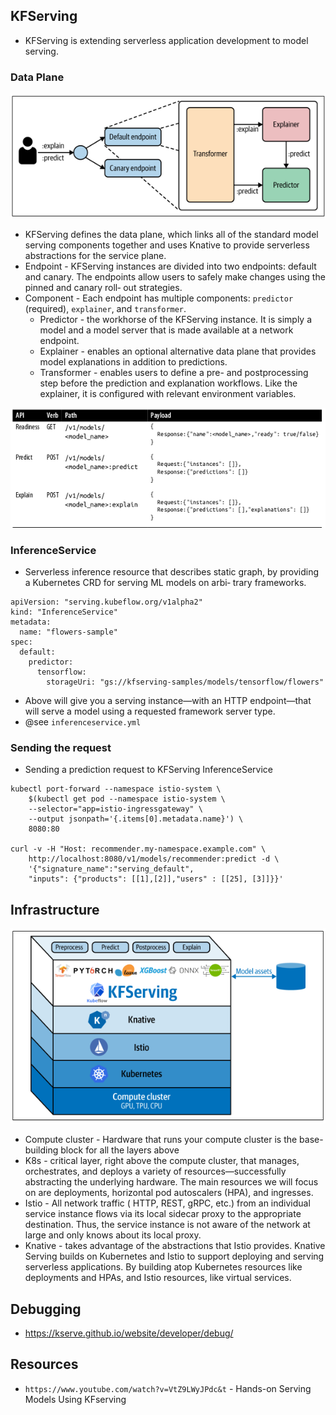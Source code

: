 ## KFServing

* KFServing is extending serverless application development to model serving.

### Data Plane

![img.png](../img/img18.png)

* KFServing defines the data plane, which links all of the standard model serving components together and uses Knative 
  to provide serverless abstractions for the service plane.
* Endpoint - KFServing instances are divided into two endpoints: default and canary. The
  endpoints allow users to safely make changes using the pinned and canary roll‐
  out strategies.
* Component - Each endpoint has multiple components: `predictor` (required), `explainer`, and `transformer`.
  * Predictor - the workhorse of the KFServing instance. It is simply a model and a 
    model server that is made available at a network endpoint.
  * Explainer - enables an optional alternative data plane that provides model
    explanations in addition to predictions.
  * Transformer - enables users to define a pre- and postprocessing step before the
    prediction and explanation workflows. Like the explainer, it is configured with
    relevant environment variables.

![img.png](../img/img19.png)

### InferenceService

* Serverless inference resource that describes static graph, by providing a Kubernetes CRD for serving ML models on arbi‐
  trary frameworks.

```
apiVersion: "serving.kubeflow.org/v1alpha2"
kind: "InferenceService"
metadata:
  name: "flowers-sample"
spec:
  default:
    predictor:
      tensorflow:
        storageUri: "gs://kfserving-samples/models/tensorflow/flowers"
```

* Above will give you a serving instance—with an HTTP endpoint—that will serve a model using a requested framework server type.
* @see `inferenceservice.yml`

### Sending the request

* Sending a prediction request to KFServing InferenceService
```
kubectl port-forward --namespace istio-system \
    $(kubectl get pod --namespace istio-system \
    --selector="app=istio-ingressgateway" \
    --output jsonpath='{.items[0].metadata.name}') \
    8080:80
    
curl -v -H "Host: recommender.my-namespace.example.com" \
    http://localhost:8080/v1/models/recommender:predict -d \
    '{"signature_name":"serving_default",
    "inputs": {"products": [[1],[2]],"users" : [[25], [3]]}}'
```

## Infrastructure

![img.png](../img/img20.png)

* Compute cluster - Hardware that runs your compute cluster is the base-building block for all the layers above
* K8s - critical layer, right above the compute cluster, that manages, orchestrates, and deploys a variety of resources—successfully abstracting the underlying
  hardware. The main resources we will focus on are deployments, horizontal pod autoscalers (HPA), and ingresses.
* Istio - All network traffic ( HTTP, REST, gRPC, etc.) from an individual service instance flows via its local sidecar proxy
  to the appropriate destination. Thus, the service instance is not aware of the network
  at large and only knows about its local proxy.
* Knative - takes advantage of the abstractions that Istio provides. Knative Serving builds on Kubernetes and Istio 
  to support deploying and serving serverless applications. By building atop Kubernetes resources like deployments and HPAs, and Istio resources, 
  like virtual services.
  

## Debugging

* https://kserve.github.io/website/developer/debug/

## Resources

* `https://www.youtube.com/watch?v=VtZ9LWyJPdc&t` - Hands-on Serving Models Using KFserving

